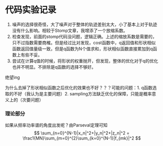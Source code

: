# 代码实验记录

1. 噪声的选择很奇怪，大了噪声对于整体的轨迹差别太大，小了基本上对于轨迹没有什么影响。相较于Stomp文章，我增添了一个放缩系数。
2. 检查发现，前面的stomp代码没问题，逻辑正确。上述的缩放系数是需要的，只不过指数需要商榷。但是经过比对发现，cost函数中，q返回值和形状相似函数返回值量级一致，但是q函数为N个值求和，形状相似函数直接累加到q函数上有些不妥。
3. 尝试在计算q值的时候，将形状的权重抛开，但发现，整体的优化对于q的优化也并不明显。不排除是q函数的选择不够好。


绝望ing

为什么去掉了形状相似函数之后优化的效果也不好？？？可能的问题：1. q函数选取的不好（我认为是主要问题）2. sampling方法缺乏优化的保障，只能是概率意义上的（次要问题）



### 理论部分

如果从频率功率谱的角度出发呢？由Parseval定理可知
$$
\sum_{n=0}^{N-1}|x_n|^2+|y_n|^2+|z_n|^2 = \frac1{MN}\sum_{m=0}^{2}\sum_{k=0}^{N-1}|f_{mk}|^2
$$

